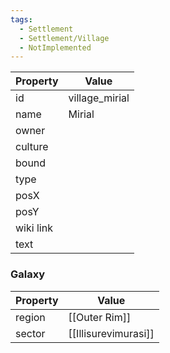 ```yaml
---
tags:
  - Settlement
  - Settlement/Village
  - NotImplemented
---
```


| Property  | Value          |
| --------- | -------------- |
| id        | village_mirial |
| name      | Mirial         |
| owner     |                |
| culture   |                |
| bound     |                |
| type      |                |
| posX      |                |
| posY      |                |
| wiki link |                |
| text      |                |

### Galaxy
| Property | Value                |
| -------- | -------------------- |
| region   | [[Outer Rim]]        |
| sector   | [[Illisurevimurasi]] |
